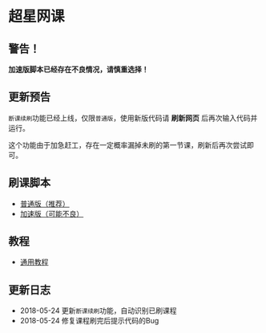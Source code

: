 # 超星网课

## 警告！

**加速版脚本已经存在不良情况，请慎重选择！**

## 更新预告

`断课续刷`功能已经上线，仅限`普通版`，使用新版代码请 **刷新网页** 后再次输入代码并运行。

这个功能由于加急赶工，存在一定概率漏掉未刷的第一节课，刷新后再次尝试即可。

## 刷课脚本

- [普通版（推荐）](./resources/normal.md)
- [加速版（可能不良）](./resources/jiasu.md)

## 教程

- [通用教程](./tutorial.md)

## 更新日志

- 2018-05-24 更新`断课续刷`功能，自动识别已刷课程
- 2018-05-24 修复课程刷完后提示代码的Bug
